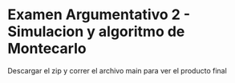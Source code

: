 # Examen Argumentativo 2 - Simulacion y algoritmo de Montecarlo

Descargar el zip y correr el archivo main para ver el producto final
